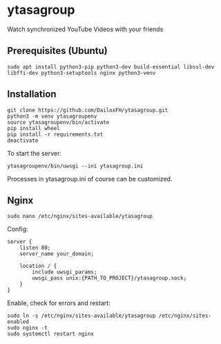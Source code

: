 # ytasagroup
Watch synchronized YouTube Videos with your friends

## Prerequisites (Ubuntu)
```
sudo apt install python3-pip python3-dev build-essential libssl-dev libffi-dev python3-setuptools nginx python3-venv
```

## Installation
```
git clone https://github.com/DailoxFH/ytasagroup.git
python3 -m venv ytasagroupenv
source ytasagroupenv/bin/activate
pip install wheel
pip install -r requirements.txt
deactivate
```

To start the server:
```
ytasagroupenv/bin/uwsgi --ini ytasagroup.ini
```
Processes in ytasagroup.ini of course can be customized. 

## Nginx
```
sudo nano /etc/nginx/sites-available/ytasagroup
```
Config:
```
server {
    listen 80;
    server_name your_domain;

    location / {
        include uwsgi_params;
        uwsgi_pass unix:{PATH_TO_PROJECT}/ytasagroup.sock;
    }
}
```
Enable, check for errors and restart:
```
sudo ln -s /etc/nginx/sites-available/ytasagroup /etc/nginx/sites-enabled
sudo nginx -t
sudo systemctl restart nginx
```


